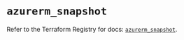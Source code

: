 # `azurerm_snapshot`

Refer to the Terraform Registry for docs: [`azurerm_snapshot`](https://registry.terraform.io/providers/hashicorp/azurerm/4.18.0/docs/resources/snapshot).
